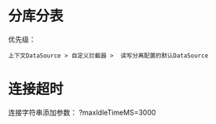 # 分库分表

优先级：

    上下文DataSource > 自定义拦截器 >  读写分离配置的默认DataSource

#  连接超时

连接字符串添加参数： ?maxIdleTimeMS=3000


